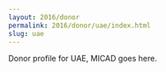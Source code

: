 ```yaml
---
layout: 2016/donor
permalink: 2016/donor/uae/index.html
slug: uae
---
```


Donor profile for UAE, MICAD goes here.

